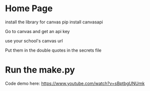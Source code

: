 # Home Page
install the library for canvas
pip install canvasapi

Go to canvas and get an api key

use your school's canvas url

Put them in the double quotes in the secrets file

# Run the make.py


Code demo here: https://www.youtube.com/watch?v=sBptbgUNUmk
